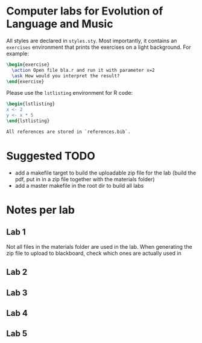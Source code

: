 # Computer labs for Evolution of Language and Music

All styles are declared in `styles.sty`. Most importantly, it contains an `exercises` environment that prints the exercises on a light background. For example:

```latex
\begin{exercise}
  \action Open file bla.r and run it with parameter x=2
  \ask How would you interpret the result?
\end{exercise}
``` 

Please use the `lstlisting` environment for R code:
```latex
\begin{lstlisting}
x <- 2
y <- x * 5
\end{lstlisting}

All references are stored in `references.bib`.
``` 

# Suggested TODO

* add a makefile target to build the uploadable zip file for the lab (build the pdf, put in in a zip file together with the materials folder)
* add a master makefile in the root dir to build all labs 

# Notes per lab

## Lab 1

Not all files in the materials folder are used in the lab. When generating the zip file to upload to blackboard, check which ones are actually used in 

## Lab 2

## Lab 3

## Lab 4

## Lab 5
